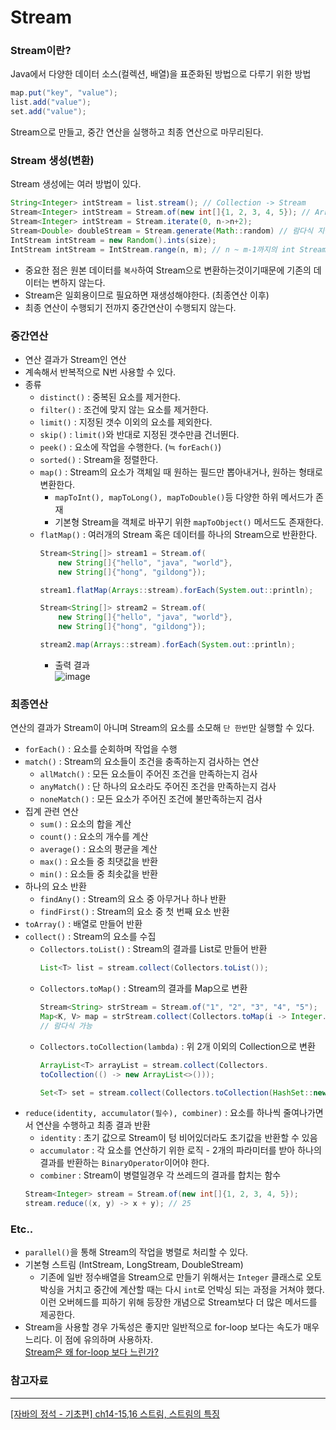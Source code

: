 # Stream

### Stream이란?
Java에서 다양한 데이터 소스(컬렉션, 배열)을 표준화된 방법으로 다루기 위한 방법
```java
map.put("key", "value");
list.add("value");
set.add("value");
```
Stream으로 만들고, 중간 연산을 실행하고 최종 연산으로 마무리된다.

### Stream 생성(변환)

Stream 생성에는 여러 방법이 있다.

```java
String<Integer> intStream = list.stream(); // Collection -> Stream
Stream<Integer> intStream = Stream.of(new int[]{1, 2, 3, 4, 5}); // Array -> Stream
Stream<Integer> intStream = Stream.iterate(0, n->n+2);
Stream<Double> doubleStream = Stream.generate(Math::random) // 람다식 지원
IntStream intStream = new Random().ints(size); 
IntStream intStream = IntStream.range(n, m); // n ~ m-1까지의 int Stream
```
- 중요한 점은 원본 데이터를 ```복사```하여 Stream으로 변환하는것이기때문에 기존의 데이터는 변하지 않는다.
- Stream은 일회용이므로 필요하면 재생성해야한다. (최종연산 이후)
- 최종 연산이 수행되기 전까지 중간연산이 수행되지 않는다.

### 중간연산
- 연산 결과가 Stream인 연산
- 계속해서 반복적으로 N번 사용할 수 있다.
- 종류
    - ```distinct()``` : 중복된 요소를 제거한다.
    - ```filter()``` : 조건에 맞지 않는 요소를 제거한다.
    - ```limit()``` : 지정된 갯수 이외의 요소를 제외한다.
    - ```skip()``` : ```limit()```와 반대로 지정된 갯수만큼 건너뛴다.
    - ```peek()``` : 요소에 작업을 수행한다. (≒ ```forEach()```)
    - ```sorted()``` : Stream을 정렬한다.
    - ```map()``` : Stream의 요소가 객체일 때 원하는 필드만 뽑아내거나, 원하는 형태로 변환한다.
        - ```mapToInt(), mapToLong(), mapToDouble()```등 다양한 하위 메서드가 존재
        - 기본형 Stream을 객체로 바꾸기 위한 ```mapToObject()``` 메서드도 존재한다.
    - ```flatMap()``` : 여러개의 Stream 혹은 데이터를 하나의 Stream으로 반환한다.
        ```java
        Stream<String[]> stream1 = Stream.of(
            new String[]{"hello", "java", "world"},
            new String[]{"hong", "gildong"});

        stream1.flatMap(Arrays::stream).forEach(System.out::println);

        Stream<String[]> stream2 = Stream.of(
            new String[]{"hello", "java", "world"},
            new String[]{"hong", "gildong"});

        stream2.map(Arrays::stream).forEach(System.out::println);
        ```
        - 출력 결과 <br>![image](https://github.com/SSAFY-9th-6-Study/CS-Study/assets/70866410/124ad0a6-d7cc-4e92-8d37-78b4545dd294)


### 최종연산
연산의 결과가 Stream이 아니며 Stream의 요소를 소모해 ```단 한번```만 실행할 수 있다.
- ```forEach()``` : 요소를 순회하며 작업을 수행
- ```match()```  : Stream의 요소들이 조건을 충족하는지 검사하는 연산
    - ```allMatch()``` : 모든 요소들이 주어진 조건을 만족하는지 검사
    - ```anyMatch()``` : 단 하나의 요소라도 주어진 조건을 만족하는지 검사
    - ```noneMatch()``` : 모든 요소가 주어진 조건에 불만족하는지 검사
- 집계 관련 연산
    - ```sum()``` : 요소의 합을 계산
    - ```count()``` : 요소의 개수를 계산
    - ```average()``` : 요소의 평균을 계산
    - ```max()``` : 요소들 중 최댓값을 반환
    - ```min()``` : 요소들 중 최솟값을 반환
- 하나의 요소 반환
    - ```findAny()``` : Stream의 요소 중 아무거나 하나 반환
    - ```findFirst()``` : Stream의 요소 중 첫 번째 요소 반환
- ```toArray()``` : 배열로 만들어 반환
- ```collect()``` : Stream의 요소를 수집
    - ```Collectors.toList()``` : Stream의 결과를 List로 만들어 반환
        ```java
        List<T> list = stream.collect(Collectors.toList());
        ```
    - ```Collectors.toMap()``` : Stream의 결과를 Map으로 변환
        ```java
        Stream<String> strStream = Stream.of("1", "2", "3", "4", "5");
        Map<K, V> map = strStream.collect(Collectors.toMap(i -> Integer.parseInt(i), i));
        // 람다식 가능
        ```
    - ```Collectors.toCollection(lambda)``` : 위 2개 이외의 Collection으로 변환
        ```java
        ArrayList<T> arrayList = stream.collect(Collectors.
        toCollection(() -> new ArrayList<>()));

        Set<T> set = stream.collect(Collectors.toCollection(HashSet::new));
        ```
- ```reduce(identity, accumulator(필수), combiner)``` : 요소를 하나씩 줄여나가면서 연산을 수행하고 최종 결과 반환
    - ```identity``` : 초기 값으로 Stream이 텅 비어있더라도 초기값을 반환할 수 있음
    - ```accumulator``` : 각 요소를 연산하기 위한 로직 - 2개의 파라미터를 받아 하나의 결과를 반환하는 ```BinaryOperator```이어야 한다.
    - ```combiner``` : Stream이 병렬일경우 각 쓰레드의 결과를 합치는 함수
    ```java
    Stream<Integer> stream = Stream.of(new int[]{1, 2, 3, 4, 5});
    stream.reduce((x, y) -> x + y); // 25
    ```

### Etc..
- ```parallel()```을 통해 Stream의 작업을 병렬로 처리할 수 있다.
- 기본형 스트림 (IntStream, LongStream, DoubleStream)
    - 기존에 일반 정수배열을 Stream으로 만들기 위해서는 ```Integer``` 클래스로 오토박싱을 거치고 중간에 계산할 때는 다시 ```int```로 언박싱 되는 과정을 거쳐야 했다.   
    이런 오버헤드를 피하기 위해 등장한 개념으로 Stream보다 더 많은 메서드를 제공한다.
- Stream을 사용할 경우 가독성은 좋지만 일반적으로 for-loop 보다는 속도가 매우 느리다. 이 점에 유의하며 사용하자.   
 [Stream은 왜 for-loop 보다 느린가?](https://sigridjin.medium.com/java-stream-api%EB%8A%94-%EC%99%9C-for-loop%EB%B3%B4%EB%8B%A4-%EB%8A%90%EB%A6%B4%EA%B9%8C-50dec4b9974b) 


### 참고자료
---
[[자바의 정석 - 기초편] ch14-15,16 스트림, 스트림의 특징](https://youtu.be/7Kyf4mMjbTQ)